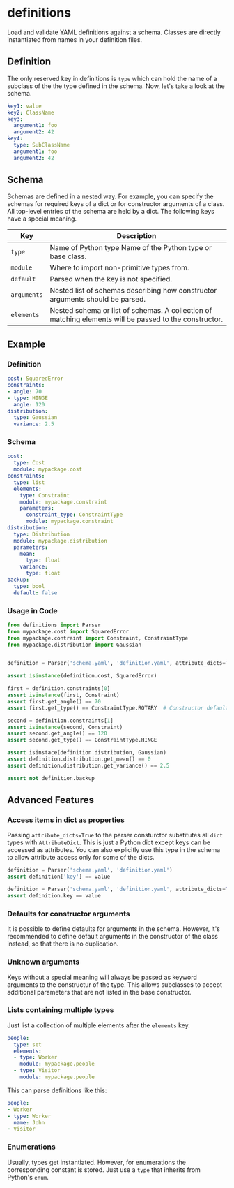 definitions
===========

Load and validate YAML definitions against a schema. Classes are
directly instantiated from names in your definition files.

Definition
----------

The only reserved key in definitions is `type` which can hold the name of a
subclass of the the type defined in the schema. Now, let's take a look at the
schema.

```yaml
key1: value
key2: ClassName
key3:
  argument1: foo
  argument2: 42
key4:
  type: SubClassName
  argument1: foo
  argument2: 42
```

Schema
------

Schemas are defined in a nested way. For example, you can specify the schemas
for required keys of a dict or for constructor arguments of a class. All top-level entries of the schema are held by a dict. The following keys have
a special meaning.

| Key | Description |
| --- | ----------- |
| `type` | Name of Python type Name of the Python type or base class. |
| `module` | Where to import non-primitive types from. |
| `default` | Parsed when the key is not specified. |
| `arguments` | Nested list of schemas describing how constructor arguments should be parsed. |
| `elements` | Nested schema or list of schemas. A collection of matching elements will be passed to the constructor. |

Example
-------

### Definition

```yaml
cost: SquaredError
constraints:
- angle: 70
- type: HINGE
  angle: 120
distribution:
  type: Gaussian
  variance: 2.5
```

### Schema

```yaml
cost:
  type: Cost
  module: mypackage.cost
constraints:
  type: list
  elements:
    type: Constraint
    module: mypackage.constraint
    parameters:
      constraint_type: ConstraintType
      module: mypackage.constraint
distribution:
  type: Distribution
  module: mypackage.distribution
  parameters:
    mean:
      type: float
    variance:
      type: float
backup:
  type: bool
  default: false
```

### Usage in Code

```python
from definitions import Parser
from mypackage.cost import SquaredError
from mypackage.contraint import Constraint, ConstraintType
from mypackage.distribution import Gaussian


definition = Parser('schema.yaml', 'definition.yaml', attribute_dicts=True)

assert isinstance(definition.cost, SquaredError)

first = definition.constraints[0]
assert isinstance(first, Constraint)
assert first.get_angle() == 70
assert first.get_type() == ConstraintType.ROTARY  # Constructor default

second = definition.constraints[1]
assert isinstance(second, Constraint)
assert second.get_angle() == 120
assert second.get_type() == ConstraintType.HINGE

assert isinstace(definition.distribution, Gaussian)
assert definition.distribution.get_mean() == 0
assert definition.distribution.get_variance() == 2.5

assert not definition.backup
```

Advanced Features
-----------------

### Access items in dict as properties

Passing `attribute_dicts=True` to the parser consturctor substitutes all `dict`
types with `AttributeDict`. This is just a Python dict except keys can be
accessed as attributes. You can also explicitly use this type in the schema to
allow attribute access only for some of the dicts.

```python
definition = Parser('schema.yaml', 'definition.yaml')
assert definition['key'] == value

definition = Parser('schema.yaml', 'definition.yaml', attribute_dicts=True)
assert definition.key == value
```

### Defaults for constructor arguments

It is possible to define defaults for arguments in the schema. However, it's
recommended to define default arguments in the constructor of the class
instead, so that there is no duplication.

### Unknown arguments

Keys without a special meaning will always be passed as keyword arguments to
the constructur of the type. This allows subclasses to accept additional
parameters that are not listed in the base constructor.

### Lists containing multiple types

Just list a collection of multiple elements after the `elements` key.

```yaml
people:
  type: set
  elements:
  - type: Worker
    module: mypackage.people
  - type: Visitor
    module: mypackage.people
```

This can parse definitions like this:

```yaml
people:
- Worker
- type: Worker
  name: John
- Visitor
```

### Enumerations

Usually, types get instantiated. However, for enumerations the corresponding
constant is stored. Just use a `type` that inherits from Python's `enum`.
